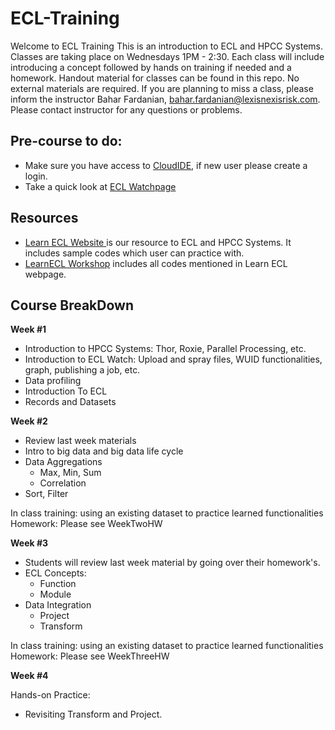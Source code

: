 # ECL-Training

Welcome to ECL Training
This is an introduction to ECL and HPCC Systems. Classes are taking place on Wednesdays 1PM - 2:30. Each class will include introducing a concept followed by hands on training if needed and a homework. Handout material for classes can be found in this repo. No external materials are required.
If you are planning to miss a class, please inform the instructor Bahar Fardanian, bahar.fardanian@lexisnexisrisk.com.
Please contact instructor for any questions or problems.

## Pre-course to do:

- Make sure you have access to [CloudIDE](https://ide.hpccsystems.com/), if new user please create a login.
- Take a quick look at [ECL Watchpage](http://play.hpccsystems.com:8010)

## Resources

- [Learn ECL Website ](https://hpccsystems-solutions-lab.github.io/) is our resource to ECL and HPCC Systems. It includes sample codes which user can practice with.
- [LearnECL Workshop](https://ide.hpccsystems.com/workspaces/share/291d17d9-e5cb-4fac-83c2-ac5997c28a31) includes all codes mentioned in Learn ECL webpage.

## Course BreakDown

**Week #1**

- Introduction to HPCC Systems: Thor, Roxie, Parallel Processing, etc.
- Introduction to ECL Watch: Upload and spray files, WUID functionalities, graph, publishing a job, etc.
- Data profiling
- Introduction To ECL
- Records and Datasets

**Week #2**

- Review last week materials
- Intro to big data and big data life cycle
- Data Aggregations
  - Max, Min, Sum
  - Correlation
- Sort, Filter

In class training: using an existing dataset to practice learned functionalities
Homework: Please see WeekTwoHW

**Week #3**

- Students will review last week material by going over their homework's.
- ECL Concepts:
  - Function
  - Module
- Data Integration
  - Project
  - Transform

In class training: using an existing dataset to practice learned functionalities
Homework: Please see WeekThreeHW

**Week #4**

Hands-on Practice:

- Revisiting Transform and Project.
